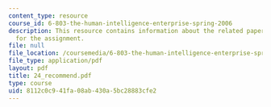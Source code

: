 ```yaml
---
content_type: resource
course_id: 6-803-the-human-intelligence-enterprise-spring-2006
description: This resource contains information about the related paper and the guidelines
  for the assignment.
file: null
file_location: /coursemedia/6-803-the-human-intelligence-enterprise-spring-2006/8112c0c941fa08ab430a5bc28883cfe2_24_recommend.pdf
file_type: application/pdf
layout: pdf
title: 24_recommend.pdf
type: course
uid: 8112c0c9-41fa-08ab-430a-5bc28883cfe2
---
```

